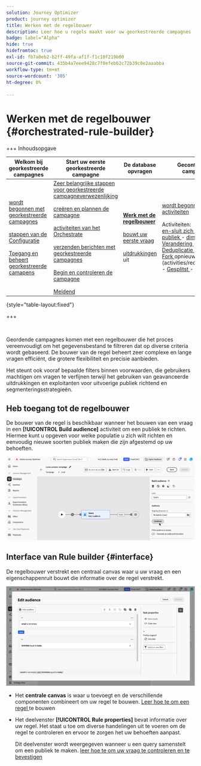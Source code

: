 ```yaml
---
solution: Journey Optimizer
product: journey optimizer
title: Werken met de regelbouwer
description: Leer hoe u regels maakt voor uw georkestreerde campagnes
badge: label="Alpha"
hide: true
hidefromtoc: true
exl-id: fb7a0eb2-b2ff-49fa-af1f-f1c10f219b00
source-git-commit: 435b4a7eee9428c7f0efeb62c72b39c0e2aaabba
workflow-type: tm+mt
source-wordcount: '305'
ht-degree: 0%

---
```



# Werken met de regelbouwer {#orchestrated-rule-builder}

+++ Inhoudsopgave

| Welkom bij georkestreerde campagnes | Start uw eerste georkestreerde campagne | De database opvragen | Gecontroleerde campagnes |
|---|---|---|---|
| [ wordt begonnen met georkestreerde campagnes ](gs-orchestrated-campaigns.md)<br/><br/>[ stappen van de Configuratie ](configuration-steps.md)<br/><br/>[ Toegang en beheert georkestreerde camapens ](access-manage-orchestrated-campaigns.md) | [ Zeer belangrijke stappen voor georkestreerde campagneverwezenlijking ](gs-campaign-creation.md)<br/><br/>[ creëren en plannen de campagne ](create-orchestrated-campaign.md)<br/><br/>[ activiteiten van het Orchestrate ](orchestrate-activities.md)<br/><br/>[ verzenden berichten met georkestreerde campagnes ](send-messages.md)<br/><br/>[ Begin en controleren de campagne ](start-monitor-campaigns.md)<br/><br/>[ Meldend ](reporting-campaigns.md) | <b>[ Werk met de regelbouwer ](orchestrated-rule-builder.md)</b><br/><br/>[ bouwt uw eerste vraag ](build-query.md)<br/><br/>[ uitdrukkingen ](edit-expressions.md) uit | [ wordt begonnen met activiteiten ](activities/about-activities.md)<br/><br/> Activiteiten:<br/>[ en-sluit zich aan ](activities/and-join.md) - [ bouwt publiek ](activities/build-audience.md) - [ dimensie van de Verandering ](activities/change-dimension.md) - [ combineert ](activities/combine.md) - [ Deduplicatie ](activities/deduplication.md) - [ Verrijking ](activities/enrichment.md) - [ Fork ](activities/fork.md) opnieuw verzoening ](activities/reconciliation.md) - [ Gesplitst ](activities/split.md) - [ wacht ](activities/wait.md)[ |

{style="table-layout:fixed"}

+++

<br/>

Geordende campagnes komen met een regelbouwer die het proces vereenvoudigt om het gegevensbestand te filtreren dat op diverse criteria wordt gebaseerd. De bouwer van de regel beheert zeer complexe en lange vragen efficiënt, die grotere flexibiliteit en precisie aanbieden.

Het steunt ook vooraf bepaalde filters binnen voorwaarden, die gebruikers machtigen om vragen te verfijnen terwijl het gebruiken van geavanceerde uitdrukkingen en exploitanten voor uitvoerige publiek richtend en segmenteringsstrategieën.

## Heb toegang tot de regelbouwer

De bouwer van de regel is beschikbaar wanneer het bouwen van een vraag in een **[!UICONTROL Build audience]** activiteit om een publiek te richten. Hiermee kunt u opgeven voor welke populatie u zich wilt richten en eenvoudig nieuwe soorten publiek maken die zijn afgestemd op uw behoeften.

![ beeld dat een activiteit van het bouwstijlpubliek toont ](assets/rule-builder-query.png)

## Interface van Rule builder {#interface}

De regelbouwer verstrekt een centraal canvas waar u uw vraag en een eigenschappenruit bouwt die informatie over de regel verstrekt.

![ Beeld die de interface van de regelbouwer tonen ](assets/rule-builder-interface.png)

* Het **centrale canvas** is waar u toevoegt en de verschillende componenten combineert om uw regel te bouwen. [ Leer hoe te om een regel ](../orchestrated/build-query.md) te bouwen

* Het deelvenster **[!UICONTROL Rule properties]** bevat informatie over uw regel. Het staat u toe om diverse handelingen uit te voeren om de regel te controleren en ervoor te zorgen het uw behoeften aanpast.

  Dit deelvenster wordt weergegeven wanneer u een query samenstelt om een publiek te maken. [ leer hoe te om uw vraag te controleren en te bevestigen ](build-query.md#check-and-validate-your-query)
